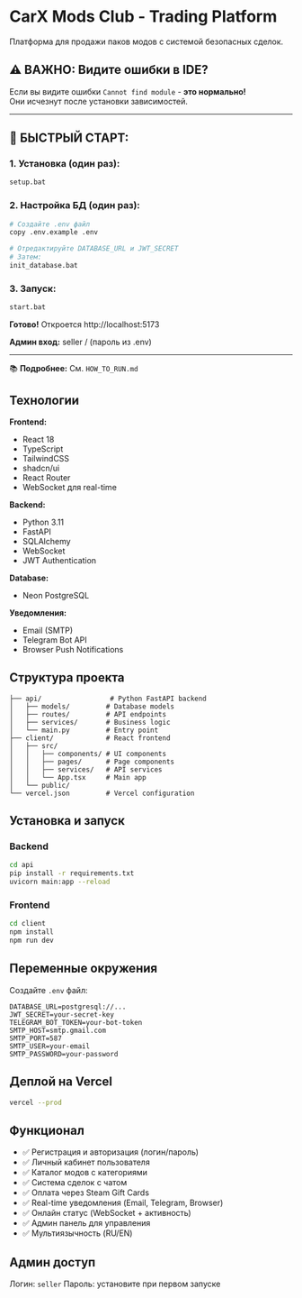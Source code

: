 # CarX Mods Club - Trading Platform

Платформа для продажи паков модов с системой безопасных сделок.

## ⚠️ ВАЖНО: Видите ошибки в IDE?

Если вы видите ошибки `Cannot find module` - **это нормально!**  
Они исчезнут после установки зависимостей.

---

## 🚀 БЫСТРЫЙ СТАРТ:

### 1. Установка (один раз):
```bash
setup.bat
```

### 2. Настройка БД (один раз):
```bash
# Создайте .env файл
copy .env.example .env

# Отредактируйте DATABASE_URL и JWT_SECRET
# Затем:
init_database.bat
```

### 3. Запуск:
```bash
start.bat
```

**Готово!** Откроется http://localhost:5173

**Админ вход:** seller / (пароль из .env)

---

📚 **Подробнее:** См. `HOW_TO_RUN.md`

## Технологии

**Frontend:**
- React 18
- TypeScript
- TailwindCSS
- shadcn/ui
- React Router
- WebSocket для real-time

**Backend:**
- Python 3.11
- FastAPI
- SQLAlchemy
- WebSocket
- JWT Authentication

**Database:**
- Neon PostgreSQL

**Уведомления:**
- Email (SMTP)
- Telegram Bot API
- Browser Push Notifications

## Структура проекта

```
├── api/                 # Python FastAPI backend
│   ├── models/         # Database models
│   ├── routes/         # API endpoints
│   ├── services/       # Business logic
│   └── main.py         # Entry point
├── client/             # React frontend
│   ├── src/
│   │   ├── components/ # UI components
│   │   ├── pages/      # Page components
│   │   ├── services/   # API services
│   │   └── App.tsx     # Main app
│   └── public/
└── vercel.json         # Vercel configuration
```

## Установка и запуск

### Backend

```bash
cd api
pip install -r requirements.txt
uvicorn main:app --reload
```

### Frontend

```bash
cd client
npm install
npm run dev
```

## Переменные окружения

Создайте `.env` файл:

```env
DATABASE_URL=postgresql://...
JWT_SECRET=your-secret-key
TELEGRAM_BOT_TOKEN=your-bot-token
SMTP_HOST=smtp.gmail.com
SMTP_PORT=587
SMTP_USER=your-email
SMTP_PASSWORD=your-password
```

## Деплой на Vercel

```bash
vercel --prod
```

## Функционал

- ✅ Регистрация и авторизация (логин/пароль)
- ✅ Личный кабинет пользователя
- ✅ Каталог модов с категориями
- ✅ Система сделок с чатом
- ✅ Оплата через Steam Gift Cards
- ✅ Real-time уведомления (Email, Telegram, Browser)
- ✅ Онлайн статус (WebSocket + активность)
- ✅ Админ панель для управления
- ✅ Мультиязычность (RU/EN)

## Админ доступ

Логин: `seller`
Пароль: установите при первом запуске
